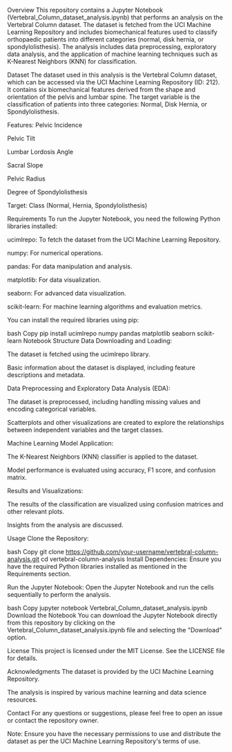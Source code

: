 Overview
This repository contains a Jupyter Notebook (Vertebral_Column_dataset_analysis.ipynb) that performs an analysis on the Vertebral Column dataset. The dataset is fetched from the UCI Machine Learning Repository and includes biomechanical features used to classify orthopaedic patients into different categories (normal, disk hernia, or spondylolisthesis). The analysis includes data preprocessing, exploratory data analysis, and the application of machine learning techniques such as K-Nearest Neighbors (KNN) for classification.

Dataset
The dataset used in this analysis is the Vertebral Column dataset, which can be accessed via the UCI Machine Learning Repository (ID: 212). It contains six biomechanical features derived from the shape and orientation of the pelvis and lumbar spine. The target variable is the classification of patients into three categories: Normal, Disk Hernia, or Spondylolisthesis.

Features:
Pelvic Incidence

Pelvic Tilt

Lumbar Lordosis Angle

Sacral Slope

Pelvic Radius

Degree of Spondylolisthesis

Target:
Class (Normal, Hernia, Spondylolisthesis)

Requirements
To run the Jupyter Notebook, you need the following Python libraries installed:

ucimlrepo: To fetch the dataset from the UCI Machine Learning Repository.

numpy: For numerical operations.

pandas: For data manipulation and analysis.

matplotlib: For data visualization.

seaborn: For advanced data visualization.

scikit-learn: For machine learning algorithms and evaluation metrics.

You can install the required libraries using pip:

bash
Copy
pip install ucimlrepo numpy pandas matplotlib seaborn scikit-learn
Notebook Structure
Data Downloading and Loading:

The dataset is fetched using the ucimlrepo library.

Basic information about the dataset is displayed, including feature descriptions and metadata.

Data Preprocessing and Exploratory Data Analysis (EDA):

The dataset is preprocessed, including handling missing values and encoding categorical variables.

Scatterplots and other visualizations are created to explore the relationships between independent variables and the target classes.

Machine Learning Model Application:

The K-Nearest Neighbors (KNN) classifier is applied to the dataset.

Model performance is evaluated using accuracy, F1 score, and confusion matrix.

Results and Visualizations:

The results of the classification are visualized using confusion matrices and other relevant plots.

Insights from the analysis are discussed.

Usage
Clone the Repository:

bash
Copy
git clone https://github.com/your-username/vertebral-column-analysis.git
cd vertebral-column-analysis
Install Dependencies:
Ensure you have the required Python libraries installed as mentioned in the Requirements section.

Run the Jupyter Notebook:
Open the Jupyter Notebook and run the cells sequentially to perform the analysis.

bash
Copy
jupyter notebook Vertebral_Column_dataset_analysis.ipynb
Download the Notebook
You can download the Jupyter Notebook directly from this repository by clicking on the Vertebral_Column_dataset_analysis.ipynb file and selecting the "Download" option.

License
This project is licensed under the MIT License. See the LICENSE file for details.

Acknowledgments
The dataset is provided by the UCI Machine Learning Repository.

The analysis is inspired by various machine learning and data science resources.

Contact
For any questions or suggestions, please feel free to open an issue or contact the repository owner.

Note: Ensure you have the necessary permissions to use and distribute the dataset as per the UCI Machine Learning Repository's terms of use.
